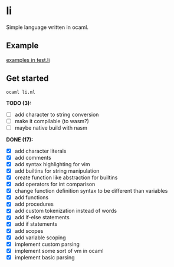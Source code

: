 # li

Simple language written in ocaml.

## Example

[examples in test.li](test.li)

## Get started

```console
ocaml li.ml
```

<!-- TODOS -->

**TODO (3):**

- [ ] add character to string conversion
- [ ] make it compilable (to wasm?)
- [ ] maybe native build with nasm

**DONE (17):**

- [x] add character literals
- [x] add comments
- [x] add syntax highlighting for vim
- [x] add builtins for string manipulation
- [x] create function like abstraction for builtins
- [x] add operators for int comparison
- [x] change function definition syntax to be different than variables
- [x] add functions
- [x] add procedures
- [x] add custom tokenization instead of words
- [x] add if-else statements
- [x] add if statements
- [x] add scopes
- [x] add variable scoping
- [x] implement custom parsing
- [x] implement some sort of vm in ocaml
- [x] implement basic parsing
<!-- ENDTODOS -->
